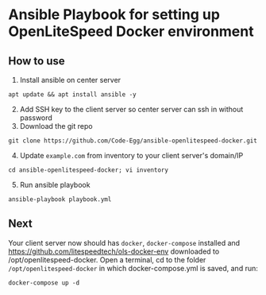 # Ansible Playbook for setting up OpenLiteSpeed Docker environment

## How to use
1. Install ansible on center server
```
apt update && apt install ansible -y
```
2. Add SSH key to the client server so center server can ssh in without password
3. Download the git repo
```
git clone https://github.com/Code-Egg/ansible-openlitespeed-docker.git
```
4. Update `example.com` from inventory to your client server's domain/IP
```
cd ansible-openlitespeed-docker; vi inventory
```
5. Run ansible playbook
```
ansible-playbook playbook.yml
```

## Next
Your client server now should has `docker`, `docker-compose` installed and https://github.com/litespeedtech/ols-docker-env downloaded to /opt/openlitespeed-docker. 
Open a terminal, cd to the folder `/opt/openlitespeed-docker` in which docker-compose.yml is saved, and run:
```
docker-compose up -d
```